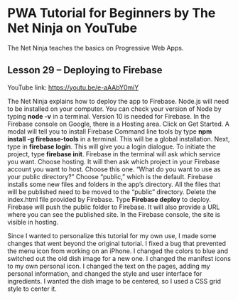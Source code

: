 # PWA Tutorial for Beginners by The Net Ninja on YouTube

The Net Ninja teaches the basics on Progressive Web Apps.

## Lesson 29 – Deploying to Firebase ##

YouTube link: https://youtu.be/e-aAAbY0miY

The Net Ninja explains how to deploy the app to Firebase. Node.js will need to be installed on your computer. You can check your version of Node by typing __node -v__ in a terminal. Version 10 is needed for Firebase. In the Firebase console on Google, there is a Hosting area. Click on Get Started. A modal will tell you to install Firebase Command line tools by type __npm install -g firebase-tools__ in a terminal. This will be a global installation. Next, type in __firebase login__. This will give you a login dialogue. To initiate the project, type __firebase init__. Firebase in the terminal will ask which service you want. Choose hosting. It will then ask which project in your Firebase account you want to host. Choose this one. “What do you want to use as your public directory?” Choose “public,” which is the default. Firebase installs some new files and folders in the app’s directory. All the files that will be published need to be moved to the “public” directory. Delete the index.html file provided by Firebase. Type __Firebase deploy__ to deploy. Firebase will push the public folder to Firebase. It will also provide a URL where you can see the published site. In the Firebase console, the site is visible in hosting.

Since I wanted to personalize this tutorial for my own use, I made some changes that went beyond the original tutorial. I fixed a bug that prevented the menu icon from working on an iPhone. I changed the colors to blue and switched out the old dish image for a new one. I changed the manifest icons to my own personal icon. I changed the text on the pages, adding my personal information, and changed the style and user interface for ingredients. I wanted the dish image to be centered, so I used a CSS grid style to center it.